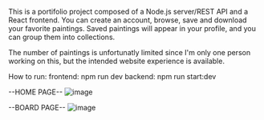 This is a portifolio project composed of a Node.js server/REST API and a React frontend. 
You can create an account, browse, save and download your favorite paintings. 
Saved paintings will appear in your profile, and you can group them into collections.

The number of paintings is unfortunatly limited since I'm only one person working on this, but the intended website experience is available.

How to run: 
  frontend: npm run dev
  backend: npm run start:dev

--HOME PAGE--
  ![image](https://github.com/poissonfou/Art/assets/102704201/600113df-f101-408b-9c32-9c46c02a6ff9)

--BOARD PAGE--
  ![image](https://github.com/poissonfou/Art/assets/102704201/ba91ddd0-0deb-4a81-ad77-7bb8d4e25138)

